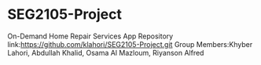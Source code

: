# SEG2105-Project
On-Demand Home Repair Services App
Repository link:https://github.com/klahori/SEG2105-Project.git
Group Members:Khyber Lahori, Abdullah Khalid, Osama Al Mazloum, Riyanson Alfred
